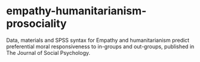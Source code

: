 # empathy-humanitarianism-prosociality

Data, materials and SPSS syntax for Empathy and humanitarianism predict preferential moral responsiveness to in-groups and out-groups, published in The Journal of Social Psychology.
